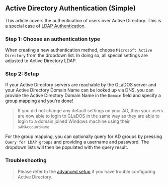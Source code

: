 ## Active Directory Authentication (Simple)

This article covers the authentication of users over Active Directory. This is a special case of [LDAP Authentication](ldap-authentication.md).

### Step 1: Choose an authentication type

When creating a new authentication method, choose `Microsoft Active Directory` from the dropdown list. In doing so, all special settings are adjusted to Active Directory LDAP.

### Step 2: Setup

If your Active Directory servers are reachable by the GLaDOS server and your Active Directory Domain Name can be looked up via DNS, you can provide the Active Directory Domain Name in the `Domain` field and specify a group mapping and you're done!

> If you did not change any default settings on your AD, then your users are now able to login to GLaDOS in the same way as they are able to login to a domain joined Windows machine using their `sAMAccountName`.

For the group mapping, you can optionally query for AD groups by pressing `Query for LDAP groups` and providing a username and password. The dropdown lists will then be populated with the query result.

### Troubleshooting

> Please refer to the [advanced setup](ad-authentication-advanced.md) if you have trouble configuring Active Directory.
